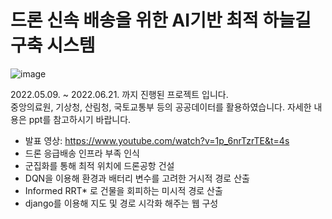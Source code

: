 # 드론 신속 배송을 위한 AI기반 최적 하늘길 구축 시스템

![image](https://user-images.githubusercontent.com/96767467/175192578-7e58c1d6-1d2c-4fc3-8b17-04b0294a1a85.png)



2022.05.09. ~ 2022.06.21. 까지 진행된 프로젝트 입니다.  
중앙의료원, 기상청, 산림청, 국토교통부 등의 공공데이터를 활용하였습니다.
자세한 내용은 ppt를 참고하시기 바랍니다.
- 발표 영상: https://www.youtube.com/watch?v=1p_6nrTzrTE&t=4s
- 드론 응급배송 인프라 부족 인식
- 군집화를 통해 최적 위치에 드론공항 건설
- DQN을 이용해 환경과 배터리 변수를 고려한 거시적 경로 산출
- Informed RRT* 로 건물을 회피하는 미시적 경로 산출
- django를 이용해 지도 및 경로 시각화 해주는 웹 구성
